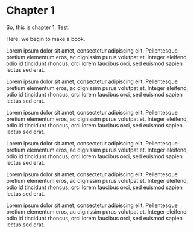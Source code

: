 # Chapter 1

So, this is chapter 1. Test.

Here, we begin to make a book.

Lorem ipsum dolor sit amet, consectetur adipiscing elit. Pellentesque pretium elementum eros, ac dignissim purus volutpat et. Integer eleifend, odio id tincidunt rhoncus, orci lorem faucibus orci, sed euismod sapien lectus sed erat.

Lorem ipsum dolor sit amet, consectetur adipiscing elit. Pellentesque pretium elementum eros, ac dignissim purus volutpat et. Integer eleifend, odio id tincidunt rhoncus, orci lorem faucibus orci, sed euismod sapien lectus sed erat.

Lorem ipsum dolor sit amet, consectetur adipiscing elit. Pellentesque pretium elementum eros, ac dignissim purus volutpat et. Integer eleifend, odio id tincidunt rhoncus, orci lorem faucibus orci, sed euismod sapien lectus sed erat.

Lorem ipsum dolor sit amet, consectetur adipiscing elit. Pellentesque pretium elementum eros, ac dignissim purus volutpat et. Integer eleifend, odio id tincidunt rhoncus, orci lorem faucibus orci, sed euismod sapien lectus sed erat.

Lorem ipsum dolor sit amet, consectetur adipiscing elit. Pellentesque pretium elementum eros, ac dignissim purus volutpat et. Integer eleifend, odio id tincidunt rhoncus, orci lorem faucibus orci, sed euismod sapien lectus sed erat.

Lorem ipsum dolor sit amet, consectetur adipiscing elit. Pellentesque pretium elementum eros, ac dignissim purus volutpat et. Integer eleifend, odio id tincidunt rhoncus, orci lorem faucibus orci, sed euismod sapien lectus sed erat.
